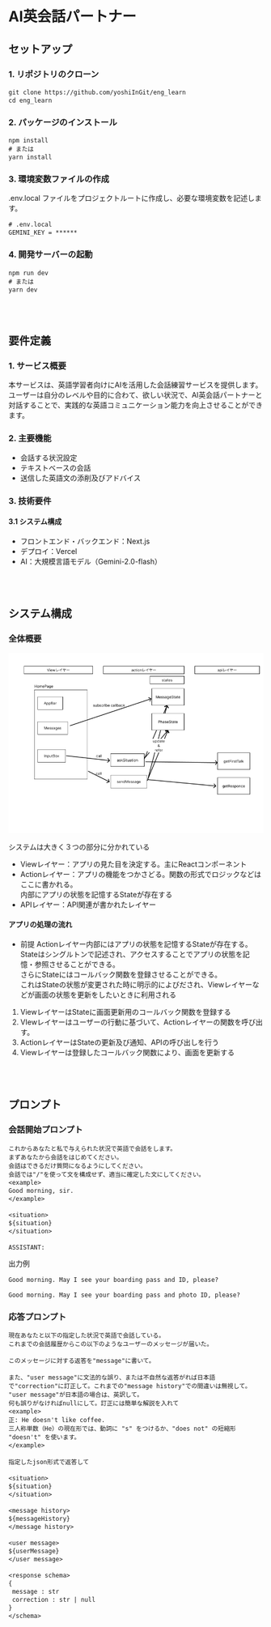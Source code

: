 # AI英会話パートナー

## セットアップ

### 1. リポジトリのクローン
```
git clone https://github.com/yoshiInGit/eng_learn
cd eng_learn
```

### 2. パッケージのインストール
```
npm install
# または
yarn install
```

### 3. 環境変数ファイルの作成
.env.local ファイルをプロジェクトルートに作成し、必要な環境変数を記述します。

```
# .env.local
GEMINI_KEY = ******
```

### 4. 開発サーバーの起動
```
npm run dev
# または
yarn dev
```

<br>
<br>

## 要件定義
### 1. サービス概要

本サービスは、英語学習者向けにAIを活用した会話練習サービスを提供します。<br>
ユーザーは自分のレベルや目的に合わて、欲しい状況で、AI英会話パートナーと対話することで、実践的な英語コミュニケーション能力を向上させることができます。

### 2. 主要機能
- 会話する状況設定
- テキストベースの会話
- 送信した英語文の添削及びアドバイス


### 3. 技術要件
#### 3.1 システム構成
- フロントエンド・バックエンド：Next.js
- デプロイ：Vercel
- AI：大規模言語モデル（Gemini-2.0-flash）


<br>
<br>

## システム構成

### 全体概要
![image](./readme_sysImg.png)

システムは大きく３つの部分に分かれている
- Viewレイヤー：アプリの見た目を決定する。主にReactコンポーネント
- Actionレイヤー：アプリの機能をつかさどる。関数の形式でロジックなどはここに書かれる。<br>
内部にアプリの状態を記憶するStateが存在する
- APIレイヤー：API関連が書かれたレイヤー

#### アプリの処理の流れ
- 前提
Actionレイヤー内部にはアプリの状態を記憶するStateが存在する。<br>
Stateはシングルトンで記述され、アクセスすることでアプリの状態を記憶・参照させることができる。<br>
さらにStateにはコールバック関数を登録させることができる。<br>
これはStateの状態が変更された時に明示的によびだされ、Viewレイヤーなどが画面の状態を更新をしたいときに利用される

1. ViewレイヤーはStateに画面更新用のコールバック関数を登録する
2. VIewレイヤーはユーザーの行動に基づいて、Actionレイヤーの関数を呼び出す。
3. ActionレイヤーはStateの更新及び通知、APIの呼び出しを行う
4. Viewレイヤーは登録したコールバック関数により、画面を更新する

<br>
<br>

## プロンプト
### 会話開始プロンプト
```
これからあなたと私で与えられた状況で英語で会話をします。
まずあなたから会話をはじめてください。
会話はできるだけ質問になるようにしてください。
会話では"/"を使って文を構成せず、適当に確定した文にしてください。
<example>
Good morning, sir.
</example>

<situation>
${situation}
</situation>

ASSISTANT:
```

出力例
```
Good morning. May I see your boarding pass and ID, please?
```
```
Good morning. May I see your boarding pass and photo ID, please?
```

### 応答プロンプト
```
現在あなたと以下の指定した状況で英語で会話している。
これまでの会話履歴からこの以下のようなユーザーのメッセージが届いた。

このメッセージに対する返答を"message"に書いて。

また、"user message"に文法的な誤り、または不自然な返答がれば日本語で"correction"に訂正して。これまでの"message history"での間違いは無視して。
"user message"が日本語の場合は、英訳して。
何も誤りがなければnullにして。訂正には簡単な解説を入れて
<example>
正: He doesn't like coffee.
三人称単数（He）の現在形では、動詞に "s" をつけるか、"does not" の短縮形 "doesn't" を使います。
</example>

指定したjson形式で返答して

<situation>
${situation}
</situation>

<message history>
${messageHistory}
</message history>

<user message>
${userMessage}
</user message>

<response schema>
{ 
 message : str
 correction : str | null
}
</schema>
```